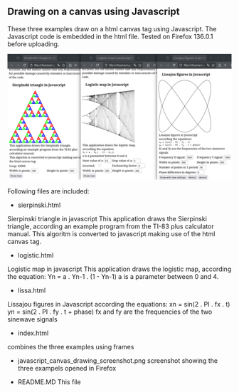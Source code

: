Drawing on a canvas using Javascript
------------------------------------

These three examples draw on a html canvas tag using Javascript. The Javascript code is embedded in the html file.
Tested on Firefox 136.0.1 before uploading.

![Beschrijving van GUI](javascript_canvas_drawing_screenshot.png)

Following files are included:

- sierpinski.html

Sierpinski triangle in javascript 
This application draws the Sierpinski triangle,
according an example program from the TI-83 plus calculator manual. This algoritm is converted to javascript making use of the html canvas tag. 

- logistic.html

Logistic map in javascript 
This application draws the logistic map,
according the equation:
Yn = a . Yn-1 . (1 - Yn-1)
a is a parameter between 0 and 4. 

- lissa.html

Lissajou figures in Javascript
according the equations:
xn = sin(2 . PI . fx . t)
yn = sin(2 . PI . fy . t + phase)
fx and fy are the frequencies of the two sinewave signals 

- index.html

combines the three examples using frames

- javascript_canvas_drawing_screenshot.png
screenshot showing the three exampels opened in Firefox

- README.MD
This file
